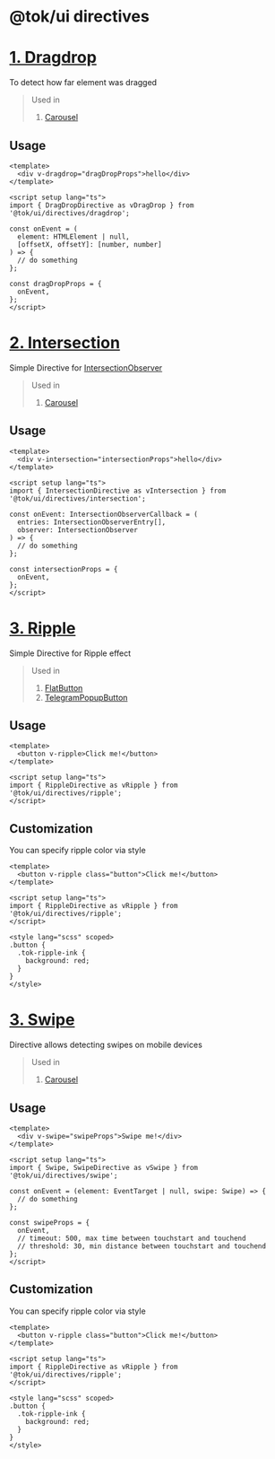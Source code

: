 # @tok/ui directives

# [1. Dragdrop](./dragdrop/dragDrop.directive.ts)

To detect how far element was dragged

> Used in
>
> 1. [Carousel](../components/Carousel/README.md)

## Usage

```vue
<template>
  <div v-dragdrop="dragDropProps">hello</div>
</template>

<script setup lang="ts">
import { DragDropDirective as vDragDrop } from '@tok/ui/directives/dragdrop';

const onEvent = (
  element: HTMLElement | null,
  [offsetX, offsetY]: [number, number]
) => {
  // do something
};

const dragDropProps = {
  onEvent,
};
</script>
```

# [2. Intersection](./intersection/intersection.directive.ts)

Simple Directive for [IntersectionObserver](https://developer.mozilla.org/en-US/docs/Web/API/Intersection_Observer_API)

> Used in
>
> 1. [Carousel](../components/Carousel/README.md)

## Usage

```vue
<template>
  <div v-intersection="intersectionProps">hello</div>
</template>

<script setup lang="ts">
import { IntersectionDirective as vIntersection } from '@tok/ui/directives/intersection';

const onEvent: IntersectionObserverCallback = (
  entries: IntersectionObserverEntry[],
  observer: IntersectionObserver
) => {
  // do something
};

const intersectionProps = {
  onEvent,
};
</script>
```

# [3. Ripple](./ripple/index.ts)

Simple Directive for Ripple effect

> Used in
>
> 1. [FlatButton](../components/FlatButton/README.md)
> 2. [TelegramPopupButton](../../telegram-ui/components/TelegramPopup/TelegramPopupButton.vue)

## Usage

```vue
<template>
  <button v-ripple>Click me!</button>
</template>

<script setup lang="ts">
import { RippleDirective as vRipple } from '@tok/ui/directives/ripple';
</script>
```

## Customization

You can specify ripple color via style

```vue
<template>
  <button v-ripple class="button">Click me!</button>
</template>

<script setup lang="ts">
import { RippleDirective as vRipple } from '@tok/ui/directives/ripple';
</script>

<style lang="scss" scoped>
.button {
  .tok-ripple-ink {
    background: red;
  }
}
</style>
```

# [3. Swipe](./swipe/swipe.directive.ts)

Directive allows detecting swipes on mobile devices

> Used in
>
> 1. [Carousel](../components/Carousel/README.md)

## Usage

```vue
<template>
  <div v-swipe="swipeProps">Swipe me!</div>
</template>

<script setup lang="ts">
import { Swipe, SwipeDirective as vSwipe } from '@tok/ui/directives/swipe';

const onEvent = (element: EventTarget | null, swipe: Swipe) => {
  // do something
};

const swipeProps = {
  onEvent,
  // timeout: 500, max time between touchstart and touchend
  // threshold: 30, min distance between touchstart and touchend
};
</script>
```

## Customization

You can specify ripple color via style

```vue
<template>
  <button v-ripple class="button">Click me!</button>
</template>

<script setup lang="ts">
import { RippleDirective as vRipple } from '@tok/ui/directives/ripple';
</script>

<style lang="scss" scoped>
.button {
  .tok-ripple-ink {
    background: red;
  }
}
</style>
```
